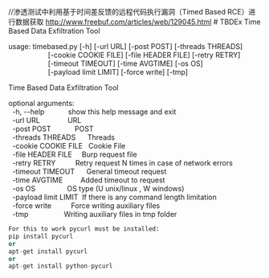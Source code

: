 //渗透测试中利用基于时间差反馈的远程代码执行漏洞（Timed Based RCE）进行数据获取 http://www.freebuf.com/articles/web/129045.html
#&nbsp;TBDEx
Time Based Data Exfiltration Tool<br />

usage:&nbsp;timebased.py&nbsp;[-h]&nbsp;[-url&nbsp;URL]&nbsp;[-post&nbsp;POST]&nbsp;[-threads&nbsp;THREADS]<br />
&nbsp;&nbsp;&nbsp;&nbsp;&nbsp;&nbsp;&nbsp;&nbsp;&nbsp;&nbsp;&nbsp;&nbsp;&nbsp;&nbsp;&nbsp;&nbsp;&nbsp;&nbsp;&nbsp;&nbsp;[-cookie&nbsp;COOKIE&nbsp;FILE]&nbsp;[-file&nbsp;HEADER&nbsp;FILE]&nbsp;[-retry&nbsp;RETRY]<br />
&nbsp;&nbsp;&nbsp;&nbsp;&nbsp;&nbsp;&nbsp;&nbsp;&nbsp;&nbsp;&nbsp;&nbsp;&nbsp;&nbsp;&nbsp;&nbsp;&nbsp;&nbsp;&nbsp;&nbsp;[-timeout&nbsp;TIMEOUT]&nbsp;[-time&nbsp;AVGTIME]&nbsp;[-os&nbsp;OS]<br />
&nbsp;&nbsp;&nbsp;&nbsp;&nbsp;&nbsp;&nbsp;&nbsp;&nbsp;&nbsp;&nbsp;&nbsp;&nbsp;&nbsp;&nbsp;&nbsp;&nbsp;&nbsp;&nbsp;&nbsp;[-payload&nbsp;limit&nbsp;LIMIT]&nbsp;[-force&nbsp;write]&nbsp;[-tmp]<br />

Time Based Data Exfiltration Tool<br />

optional&nbsp;arguments:<br />
&nbsp;&nbsp;-h,&nbsp;--help&nbsp;&nbsp;&nbsp;&nbsp;&nbsp;&nbsp;&nbsp;&nbsp;&nbsp;&nbsp;&nbsp;&nbsp;show&nbsp;this&nbsp;help&nbsp;message&nbsp;and&nbsp;exit<br />
&nbsp;&nbsp;-url&nbsp;URL&nbsp;&nbsp;&nbsp;&nbsp;&nbsp;&nbsp;&nbsp;&nbsp;&nbsp;&nbsp;&nbsp;&nbsp;&nbsp;&nbsp;URL<br />
&nbsp;&nbsp;-post&nbsp;POST&nbsp;&nbsp;&nbsp;&nbsp;&nbsp;&nbsp;&nbsp;&nbsp;&nbsp;&nbsp;&nbsp;&nbsp;POST<br />
&nbsp;&nbsp;-threads&nbsp;THREADS&nbsp;&nbsp;&nbsp;&nbsp;&nbsp;&nbsp;Threads<br />
&nbsp;&nbsp;-cookie&nbsp;COOKIE&nbsp;FILE&nbsp;&nbsp;&nbsp;Cookie&nbsp;File<br />
&nbsp;&nbsp;-file&nbsp;HEADER&nbsp;FILE&nbsp;&nbsp;&nbsp;&nbsp;&nbsp;Burp&nbsp;request&nbsp;file<br />
&nbsp;&nbsp;-retry&nbsp;RETRY&nbsp;&nbsp;&nbsp;&nbsp;&nbsp;&nbsp;&nbsp;&nbsp;&nbsp;&nbsp;Retry&nbsp;request&nbsp;N&nbsp;times&nbsp;in&nbsp;case&nbsp;of&nbsp;network&nbsp;errors<br />
&nbsp;&nbsp;-timeout&nbsp;TIMEOUT&nbsp;&nbsp;&nbsp;&nbsp;&nbsp;&nbsp;General&nbsp;timeout&nbsp;request<br />
&nbsp;&nbsp;-time&nbsp;AVGTIME&nbsp;&nbsp;&nbsp;&nbsp;&nbsp;&nbsp;&nbsp;&nbsp;&nbsp;Added&nbsp;timeout&nbsp;to&nbsp;request<br />
&nbsp;&nbsp;-os&nbsp;OS&nbsp;&nbsp;&nbsp;&nbsp;&nbsp;&nbsp;&nbsp;&nbsp;&nbsp;&nbsp;&nbsp;&nbsp;&nbsp;&nbsp;&nbsp;&nbsp;OS&nbsp;type&nbsp;(U&nbsp;unix/linux&nbsp;,&nbsp;W&nbsp;windows)<br />
&nbsp;&nbsp;-payload&nbsp;limit&nbsp;LIMIT&nbsp;&nbsp;If&nbsp;there&nbsp;is&nbsp;any&nbsp;command&nbsp;length&nbsp;limitation<br />
&nbsp;&nbsp;-force&nbsp;write&nbsp;&nbsp;&nbsp;&nbsp;&nbsp;&nbsp;&nbsp;&nbsp;&nbsp;&nbsp;Force&nbsp;writing&nbsp;auxiliary&nbsp;files<br />
&nbsp;&nbsp;-tmp&nbsp;&nbsp;&nbsp;&nbsp;&nbsp;&nbsp;&nbsp;&nbsp;&nbsp;&nbsp;&nbsp;&nbsp;&nbsp;&nbsp;&nbsp;&nbsp;&nbsp;&nbsp;Writing&nbsp;auxiliary&nbsp;files&nbsp;in&nbsp;tmp&nbsp;folder<br />
```python
For this to work pycurl must be installed:
pip install pycurl
or
apt-get install pycurl
or
apt-get install python-pycurl
```
